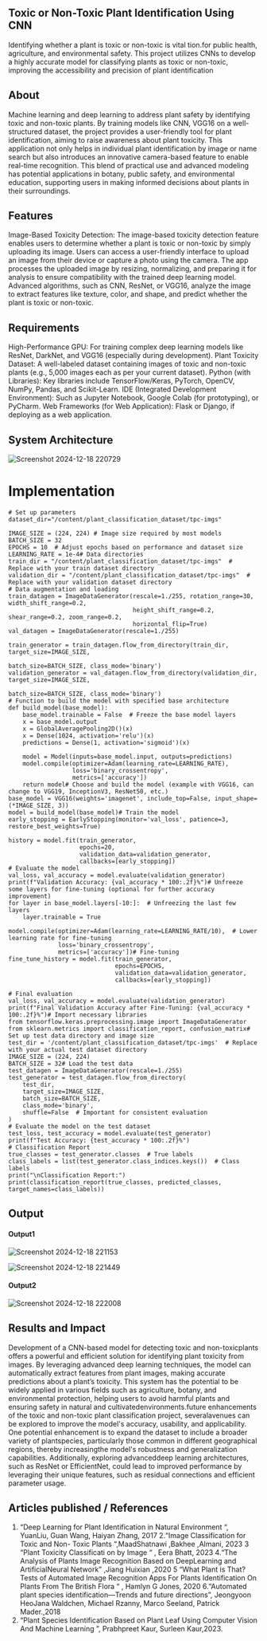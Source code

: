 ## Toxic or Non-Toxic Plant Identification Using CNN
Identifying whether a plant is toxic or non-toxic is vital tion.for public health, agriculture, and environmental safety. This project utilizes CNNs to develop a highly accurate model for classifying plants as toxic or non-toxic, improving the accessibility and precision of plant identification

## About

Machine learning and deep learning to address plant safety by identifying toxic and non-toxic plants. By training models like CNN,  VGG16 on a well-structured dataset, the project provides a user-friendly tool for plant identification, aiming to raise awareness about plant toxicity. This application not only helps in individual plant identification by image or name search but also introduces an innovative camera-based feature to enable real-time recognition. This blend of practical use and advanced modeling has potential applications in botany, public safety, and environmental education, supporting users in making informed decisions about plants in their surroundings.



## Features

Image-Based Toxicity Detection:
The image-based toxicity detection feature enables users to determine whether a plant is toxic or non-toxic by simply uploading its image. Users can access a user-friendly interface to upload an image from their device or capture a photo using the camera. The app processes the uploaded image by resizing, normalizing, and preparing it for analysis to ensure compatibility with the trained deep learning model. Advanced algorithms, such as CNN, ResNet, or VGG16, analyze the image to extract features like texture, color, and shape, and predict whether the plant is toxic or non-toxic.

## Requirements

High-Performance GPU: For training complex deep learning models like ResNet, DarkNet, and VGG16 (especially during development).
Plant Toxicity Dataset: A well-labeled dataset containing images of toxic and non-toxic plants (e.g., 5,000 images each as per your current dataset).
Python (with Libraries): Key libraries include TensorFlow/Keras, PyTorch, OpenCV, NumPy, Pandas, and Scikit-Learn.
IDE (Integrated Development Environment): Such as Jupyter Notebook, Google Colab (for prototyping), or PyCharm.
Web Frameworks (for Web Application): Flask or Django, if deploying as a web application.


## System Architecture
<!--Embed the system architecture diagram as shown below-->

![Screenshot 2024-12-18 220729](https://github.com/user-attachments/assets/c84c6608-7139-4292-ae87-94c211690ac3)

# Implementation
```
# Set up parameters
dataset_dir="/content/plant_classification_dataset/tpc-imgs"

IMAGE_SIZE = (224, 224) # Image size required by most models
BATCH_SIZE = 32
EPOCHS = 10  # Adjust epochs based on performance and dataset size
LEARNING_RATE = 1e-4# Data directories
train_dir = "/content/plant_classification_dataset/tpc-imgs"  # Replace with your train dataset directory
validation_dir = "/content/plant_classification_dataset/tpc-imgs"  # Replace with your validation dataset directory
# Data augmentation and loading
train_datagen = ImageDataGenerator(rescale=1./255, rotation_range=30, width_shift_range=0.2,
                                   height_shift_range=0.2, shear_range=0.2, zoom_range=0.2,
                                   horizontal_flip=True)
val_datagen = ImageDataGenerator(rescale=1./255)

train_generator = train_datagen.flow_from_directory(train_dir, target_size=IMAGE_SIZE,
                                                    batch_size=BATCH_SIZE, class_mode='binary')
validation_generator = val_datagen.flow_from_directory(validation_dir, target_size=IMAGE_SIZE,
                                                       batch_size=BATCH_SIZE, class_mode='binary')
# Function to build the model with specified base architecture
def build_model(base_model):
    base_model.trainable = False  # Freeze the base model layers
    x = base_model.output
    x = GlobalAveragePooling2D()(x)
    x = Dense(1024, activation='relu')(x)
    predictions = Dense(1, activation='sigmoid')(x)

    model = Model(inputs=base_model.input, outputs=predictions)
    model.compile(optimizer=Adam(learning_rate=LEARNING_RATE),
                  loss='binary_crossentropy',
                  metrics=['accuracy'])
    return model# Choose and build the model (example with VGG16, can change to VGG19, InceptionV3, ResNet50, etc.)
base_model = VGG16(weights='imagenet', include_top=False, input_shape=(*IMAGE_SIZE, 3))
model = build_model(base_model)# Train the model
early_stopping = EarlyStopping(monitor='val_loss', patience=3, restore_best_weights=True)

history = model.fit(train_generator,
                    epochs=20,
                    validation_data=validation_generator,
                    callbacks=[early_stopping])
# Evaluate the model
val_loss, val_accuracy = model.evaluate(validation_generator)
print(f"Validation Accuracy: {val_accuracy * 100:.2f}%")# Unfreeze some layers for fine-tuning (optional for further accuracy improvement)
for layer in base_model.layers[-10:]:  # Unfreezing the last few layers
    layer.trainable = True

model.compile(optimizer=Adam(learning_rate=LEARNING_RATE/10),  # Lower learning rate for fine-tuning
              loss='binary_crossentropy',
              metrics=['accuracy'])# Fine-tuning
fine_tune_history = model.fit(train_generator,
                              epochs=EPOCHS,
                              validation_data=validation_generator,
                              callbacks=[early_stopping])
                              
# Final evaluation
val_loss, val_accuracy = model.evaluate(validation_generator)
print(f"Final Validation Accuracy after Fine-Tuning: {val_accuracy * 100:.2f}%")# Import necessary libraries
from tensorflow.keras.preprocessing.image import ImageDataGenerator
from sklearn.metrics import classification_report, confusion_matrix# Set up test data directory and image size
test_dir = '/content/plant_classification_dataset/tpc-imgs'  # Replace with your actual test dataset directory
IMAGE_SIZE = (224, 224)
BATCH_SIZE = 32# Load the test data
test_datagen = ImageDataGenerator(rescale=1./255)
test_generator = test_datagen.flow_from_directory(
    test_dir,
    target_size=IMAGE_SIZE,
    batch_size=BATCH_SIZE,
    class_mode='binary',
    shuffle=False  # Important for consistent evaluation
)
# Evaluate the model on the test dataset
test_loss, test_accuracy = model.evaluate(test_generator)
print(f"Test Accuracy: {test_accuracy * 100:.2f}%")
# Classification Report
true_classes = test_generator.classes  # True labels
class_labels = list(test_generator.class_indices.keys())  # Class labels
print("\nClassification Report:")
print(classification_report(true_classes, predicted_classes, target_names=class_labels))

```
## Output

<!--Embed the Output picture at respective places as shown below as shown below-->
#### Output1 

![Screenshot 2024-12-18 221153](https://github.com/user-attachments/assets/2a422b3f-f41a-427d-88b1-9bd548e9c3dd)

![Screenshot 2024-12-18 221449](https://github.com/user-attachments/assets/a386d24f-53f7-4143-a630-8e1ff2134152)


#### Output2 

![Screenshot 2024-12-18 222008](https://github.com/user-attachments/assets/f40fe197-7a46-4207-860e-1062e1ec77f8)



## Results and Impact

Development of a CNN-based model for detecting toxic and non-toxicplants offers a powerful and efficient solution for identifying plant toxicity from images. By leveraging advanced deep learning techniques, the model can automatically extract features from plant images, making accurate predictions about a plant’s toxicity. This system has the potential to be widely applied in various fields such as agriculture, botany, and environmental protection, helping users to avoid harmful plants and ensuring safety in natural and cultivatedenvironments.future enhancements of the toxic and non-toxic plant classification project, severalavenues can be explored to improve the model's accuracy, usability, and applicability. One potential enhancement is to expand the dataset to include a broader variety of plantspecies, particularly those common in different geographical regions, thereby increasingthe model's robustness and generalization capabilities. Additionally, exploring advanceddeep learning architectures, such as ResNet or EfficientNet, could lead to improved performance by leveraging their unique features, such as residual connections and efficient parameter usage.

## Articles published / References

1. “Deep Learning for Plant Identification in Natural Environment “, YuanLiu, Guan Wang, Haiyan Zhang, 2017
2.“Image Classification for Toxic and Non- Toxic Plants “,MaadShatnawi ,Bakhee ,Almani, 2023
3 “Plant Toxicity Classificati on by Image “ , Eera Bhatt, 2023
4.“The Analysis of Plants Image Recognition Based on DeepLearning and ArtificialNeural Network” ,Jiang Huixian ,2020
5 “What Plant is That? Tests of Automated Image Recognition Apps For Plants Identification On Plants From The British Flora “ , Hamlyn G Jones, 2020
6.“Automated plant species identification—Trends and future directions”, Jeongyoon HeoJana Waldchen, Michael Rzanny, Marco Seeland, Patrick Mader.,2018
7. “Plant Species Identification Based on Plant Leaf Using Computer Vision And Machine Learning ”, Prabhpreet Kaur, Surleen Kaur,2023.



